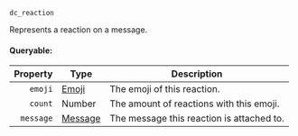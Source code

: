 `dc_reaction`

Represents a reaction on a message.

#### Queryable:

| Property  | Type         | Description                               |
|----------:|--------------|-------------------------------------------|
| `emoji`   | [Emoji][1]   | The emoji of this reaction.               |
| `count`   | Number       | The amount of reactions with this emoji.  |
| `message` | [Message][2] | The message this reaction is attached to. |

[1]: /values/emoji.md
[2]: /values/message.md
